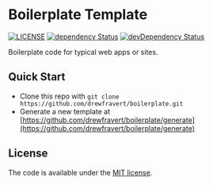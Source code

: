 # Boilerplate Template

[![LICENSE](https://img.shields.io/badge/license-MIT-lightgrey.svg)](https://github.com/drewfravert/boilerplate/blob/master/LICENSE.txt)
[![dependency Status](https://david-dm.org/drewfravert/boilerplate/status.svg)](https://david-dm.org/drewfravert/boilerplate#info=dependencies)
[![devDependency Status](https://david-dm.org/drewfravert/boilerplate/dev-status.svg)](https://david-dm.org/drewfravert/boilerplate#info=devDependencies)

Boilerplate code for typical web apps or sites.


## Quick Start

* Clone this repo with `git clone https://github.com/drewfravert/boilerplate.git`
* Generate a new template at [https://github.com/drewfravert/boilerplate/generate](https://github.com/drewfravert/boilerplate/generate)


## License

The code is available under the [MIT license](LICENSE.txt).
